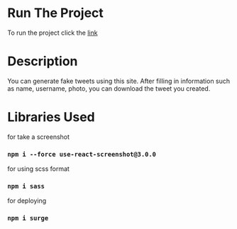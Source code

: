 # Run The Project

To run the project click the [link](https://faketweetgeneratorhkurayy.surge.sh)

# Description

You can generate fake tweets using this site. After filling in information such as name, username, photo, you can download the tweet you created.

# Libraries Used

for take a screenshot
### `npm i --force use-react-screenshot@3.0.0`

for using scss format
### `npm i sass`

for deploying
### `npm i surge`

